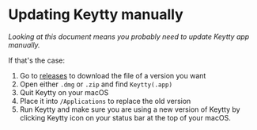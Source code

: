 # Updating Keytty manually

_Looking at this document means you probably need to update Keytty app manually._

If that's the case:

1. Go to [releases](https://github.com/keytty/shelter/releases) to download the file of a version you want
2. Open either `.dmg` or `.zip` and find `Keytty(.app)` 
3. Quit Keytty on your macOS
4. Place it into `/Applications` to replace the old version
5. Run Keytty and make sure you are using a new version of Keytty by clicking Keytty icon on your status bar at the top of your macOS.
